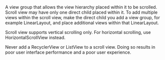 A view group that allows the view hierarchy placed within it to be scrolled. Scroll view may have only one direct child placed within it. To add multiple views within the scroll view, make the direct child you add a view group, for example LinearLayout, and place additional views within that LinearLayout.

Scroll view supports vertical scrolling only. For horizontal scrolling, use HorizontalScrollView instead.

Never add a RecyclerView or ListView to a scroll view. Doing so results in poor user interface performance and a poor user experience.